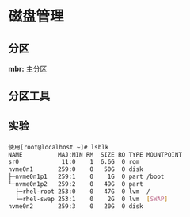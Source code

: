 <div style='display: none'>
  Date: 2022-01-16 14:11:31
  LastEditors: gyg
  LastEditTime: 2022-01-16 14:27:07
  FilePath: \test\1_16@磁盘管理.mm.md
</div>

# 磁盘管理

## 分区

**mbr:** 主分区

## 分区工具

## 实验

### 

```bash
使用[root@localhost ~]# lsblk
NAME          MAJ:MIN RM  SIZE RO TYPE MOUNTPOINT
sr0            11:0    1  6.6G  0 rom  
nvme0n1       259:0    0   50G  0 disk 
├─nvme0n1p1   259:1    0    1G  0 part /boot
└─nvme0n1p2   259:2    0   49G  0 part 
  ├─rhel-root 253:0    0   47G  0 lvm  /
  └─rhel-swap 253:1    0    2G  0 lvm  [SWAP]
nvme0n2       259:3    0   20G  0 disk 
```